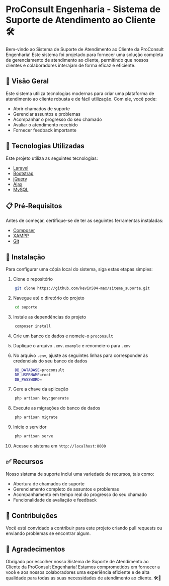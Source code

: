 # ProConsult Engenharia - Sistema de Suporte de Atendimento ao Cliente 🛠️

Bem-vindo ao Sistema de Suporte de Atendimento ao Cliente da ProConsult Engenharia! Este sistema foi projetado para fornecer uma solução completa de gerenciamento de atendimento ao cliente, permitindo que nossos clientes e colaboradores interajam de forma eficaz e eficiente.

## 📌 Visão Geral

Este sistema utiliza tecnologias modernas para criar uma plataforma de atendimento ao cliente robusta e de fácil utilização. Com ele, você pode:

* Abrir chamados de suporte
* Gerenciar assuntos e problemas
* Acompanhar o progresso do seu chamado
* Avaliar o atendimento recebido
* Fornecer feedback importante

## 🚀 Tecnologias Utilizadas

Este projeto utiliza as seguintes tecnologias:

* [Laravel](https://laravel.com/)
* [Bootstrap](https://getbootstrap.com/)
* [jQuery](https://jquery.com/)
* [Ajax](https://developer.mozilla.org/en-US/docs/Web/Guide/AJAX)
* [MySQL](https://www.mysql.com/)

## 📋 Pré-Requisitos

Antes de começar, certifique-se de ter as seguintes ferramentas instaladas:

* [Composer](https://getcomposer.org/)
* [XAMPP](https://www.apachefriends.org/index.html)
* [Git](https://git-scm.com/)

## 🔧 Instalação

Para configurar uma cópia local do sistema, siga estas etapas simples:

1. Clone o repositório

```bash
    git clone https://github.com/kevin504-max/sitema_suporte.git
```

2. Navegue até o diretório do projeto
    
```bash
    cd suporte
```

3. Instale as dependências do projeto

```bash
    composer install
```

4. Crie um banco de dados e nomeie-o `proconsult`

5. Duplique o arquivo `.env.example` e renomeie-o para `.env`

6. No arquivo `.env`, ajuste as seguintes linhas para corresponder às credenciais do seu banco de dados

```bash
    DB_DATABASE=proconsult
    DB_USERNAME=root
    DB_PASSWORD=
```

7. Gere a chave da aplicação

```bash
    php artisan key:generate
```	

8. Execute as migrações do banco de dados

```bash
    php artisan migrate
```

9. Inicie o servidor

```bash
    php artisan serve
```

10. Acesse o sistema em `http://localhost:8000`

## ✅ Recursos
Nosso sistema de suporte inclui uma variedade de recursos, tais como:

* Abertura de chamados de suporte
* Gerenciamento completo de assuntos e problemas
* Acompanhamento em tempo real do progresso do seu chamado
* Funcionalidade de avaliação e feedback

## 🤝 Contribuições

Você está convidado a contribuir para este projeto criando pull requests ou enviando problemas se encontrar algum.

## 🧠 Agradecimentos

Obrigado por escolher nosso Sistema de Suporte de Atendimento ao Cliente da ProConsult Engenharia! Estamos comprometidos em fornecer a você e aos nossos colaboradores uma experiência eficiente e de alta qualidade para todas as suas necessidades de atendimento ao cliente. 🛠️🔧
